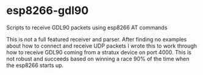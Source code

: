 # esp8266-gdl90
Scripts to receive GDL90 packets using esp8266 AT commands

This is not a full featured receiver and parser. After finding no examples about
how to connect and receive UDP packets I wrote this to work through how to receive
GDL90 coming from a stratux device on port 4000. This is not robust and succeeds
based on winning a race 90% of the time when the esp8266 starts up.
